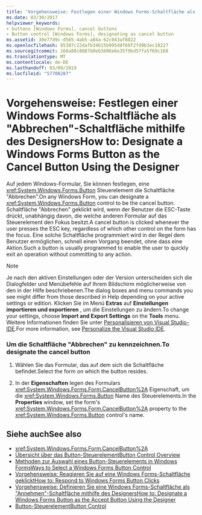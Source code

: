 ```yaml
---
title: 'Vorgehensweise: Festlegen einer Windows Forms-Schaltfläche als "Abbrechen"-Schaltfläche mithilfe des Designers'
ms.date: 03/30/2017
helpviewer_keywords:
- buttons [Windows Forms], cancel buttons
- Button control [Windows Forms], designating as cancel button
ms.assetid: 30e77d9c-d565-4ab5-a84a-62c043af8822
ms.openlocfilehash: 85387c22dafb34b15b995d8f60f2fd9b3ec18227
ms.sourcegitcommit: 160a88c8087b0e63606e6e35f9bd57fa5f69c168
ms.translationtype: MT
ms.contentlocale: de-DE
ms.lasthandoff: 03/09/2019
ms.locfileid: "57708287"
---
```

# <a name="how-to-designate-a-windows-forms-button-as-the-cancel-button-using-the-designer"></a><span data-ttu-id="8e574-102">Vorgehensweise: Festlegen einer Windows Forms-Schaltfläche als "Abbrechen"-Schaltfläche mithilfe des Designers</span><span class="sxs-lookup"><span data-stu-id="8e574-102">How to: Designate a Windows Forms Button as the Cancel Button Using the Designer</span></span>
<span data-ttu-id="8e574-103">Auf jedem Windows-Formular, Sie können festlegen, eine <xref:System.Windows.Forms.Button> Steuerelement die Schaltfläche "Abbrechen".</span><span class="sxs-lookup"><span data-stu-id="8e574-103">On any Windows Form, you can designate a <xref:System.Windows.Forms.Button> control to be the cancel button.</span></span> <span data-ttu-id="8e574-104">Schaltfläche "Abbrechen" geklickt wird, wenn der Benutzer die ESC-Taste drückt, unabhängig davon, die welche anderen Formular auf das Steuerelement den Fokus besitzt.</span><span class="sxs-lookup"><span data-stu-id="8e574-104">A cancel button is clicked whenever the user presses the ESC key, regardless of which other control on the form has the focus.</span></span> <span data-ttu-id="8e574-105">Eine solche Schaltfläche programmiert wird in der Regel dem Benutzer ermöglichen, schnell einen Vorgang beendet, ohne dass eine Aktion.</span><span class="sxs-lookup"><span data-stu-id="8e574-105">Such a button is usually programmed to enable the user to quickly exit an operation without committing to any action.</span></span>  
  
> [!NOTE]
>  <span data-ttu-id="8e574-106">Je nach den aktiven Einstellungen oder der Version unterscheiden sich die Dialogfelder und Menübefehle auf Ihrem Bildschirm möglicherweise von den in der Hilfe beschriebenen.</span><span class="sxs-lookup"><span data-stu-id="8e574-106">The dialog boxes and menu commands you see might differ from those described in Help depending on your active settings or edition.</span></span> <span data-ttu-id="8e574-107">Klicken Sie im Menü **Extras** auf **Einstellungen importieren und exportieren** , um die Einstellungen zu ändern.</span><span class="sxs-lookup"><span data-stu-id="8e574-107">To change your settings, choose **Import and Export Settings** on the **Tools** menu.</span></span> <span data-ttu-id="8e574-108">Weitere Informationen finden Sie unter [Personalisieren von Visual Studio-IDE](/visualstudio/ide/personalizing-the-visual-studio-ide).</span><span class="sxs-lookup"><span data-stu-id="8e574-108">For more information, see [Personalize the Visual Studio IDE](/visualstudio/ide/personalizing-the-visual-studio-ide).</span></span>  
  
### <a name="to-designate-the-cancel-button"></a><span data-ttu-id="8e574-109">Um die Schaltfläche "Abbrechen" zu kennzeichnen.</span><span class="sxs-lookup"><span data-stu-id="8e574-109">To designate the cancel button</span></span>  
  
1.  <span data-ttu-id="8e574-110">Wählen Sie das Formular, das auf dem sich die Schaltfläche befindet.</span><span class="sxs-lookup"><span data-stu-id="8e574-110">Select the form on which the button resides.</span></span>  
  
2.  <span data-ttu-id="8e574-111">In der **Eigenschaften** legen des Formulars <xref:System.Windows.Forms.Form.CancelButton%2A> Eigenschaft, um die <xref:System.Windows.Forms.Button> Name des Steuerelements.</span><span class="sxs-lookup"><span data-stu-id="8e574-111">In the **Properties** window, set the form's <xref:System.Windows.Forms.Form.CancelButton%2A> property to the <xref:System.Windows.Forms.Button> control's name.</span></span>  
  
## <a name="see-also"></a><span data-ttu-id="8e574-112">Siehe auch</span><span class="sxs-lookup"><span data-stu-id="8e574-112">See also</span></span>
- <xref:System.Windows.Forms.Form.CancelButton%2A>
- [<span data-ttu-id="8e574-113">Übersicht über das Button-Steuerelement</span><span class="sxs-lookup"><span data-stu-id="8e574-113">Button Control Overview</span></span>](button-control-overview-windows-forms.md)
- [<span data-ttu-id="8e574-114">Methoden zur Auswahl eines Button-Steuerelements in Windows Forms</span><span class="sxs-lookup"><span data-stu-id="8e574-114">Ways to Select a Windows Forms Button Control</span></span>](ways-to-select-a-windows-forms-button-control.md)
- [<span data-ttu-id="8e574-115">Vorgehensweise: Reagieren Sie auf eine Windows Forms-Schaltfläche geklickt</span><span class="sxs-lookup"><span data-stu-id="8e574-115">How to: Respond to Windows Forms Button Clicks</span></span>](how-to-respond-to-windows-forms-button-clicks.md)
- [<span data-ttu-id="8e574-116">Vorgehensweise: Definieren Sie eine Windows Forms-Schaltfläche als "Annehmen"-Schaltfläche mithilfe des Designers</span><span class="sxs-lookup"><span data-stu-id="8e574-116">How to: Designate a Windows Forms Button as the Accept Button Using the Designer</span></span>](designate-a-wf-button-as-the-accept-button-using-the-designer.md)
- [<span data-ttu-id="8e574-117">Button-Steuerelement</span><span class="sxs-lookup"><span data-stu-id="8e574-117">Button Control</span></span>](button-control-windows-forms.md)
